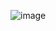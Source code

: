 
![image](https://user-images.githubusercontent.com/79536194/210157680-e8ea9920-5bc6-40e5-b588-9deef19be7b5.png)
